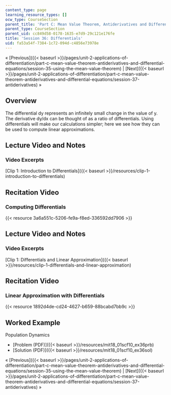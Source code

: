 ```yaml
---
content_type: page
learning_resource_types: []
ocw_type: CourseSection
parent_title: 'Part C: Mean Value Theorem, Antiderivatives and Differential Equations'
parent_type: CourseSection
parent_uid: cc849d58-0178-1635-e7d9-29c121e176fe
title: 'Session 36: Differentials'
uid: fa53a54f-7384-1c72-094d-c4856e73978e
---
```


« [Previous]({{< baseurl >}}/pages/unit-2-applications-of-differentiation/part-c-mean-value-theorem-antiderivatives-and-differential-equations/session-35-using-the-mean-value-theorem) | [Next]({{< baseurl >}}/pages/unit-2-applications-of-differentiation/part-c-mean-value-theorem-antiderivatives-and-differential-equations/session-37-antiderivatives) »

Overview
--------

The differential dy represents an infinitely small change in the value of y. The derivative dy/dx can be thought of as a ratio of differentials. Using differentials will make our calculations simpler; here we see how they can be used to compute linear approximations.

Lecture Video and Notes
-----------------------

### Video Excerpts

[Clip 1: Introduction to Differentials]({{< baseurl >}}/resources/clip-1-introduction-to-differentials)

Recitation Video
----------------

### Computing Differentials

{{< resource 3a6a551c-5206-fe9a-f8ed-336592dd7906 >}}

Lecture Video and Notes
-----------------------

### Video Excerpts

[Clip 1: Differentials and Linear Approximation]({{< baseurl >}}/resources/clip-1-differentials-and-linear-approximation)

Recitation Video
----------------

### Linear Approximation with Differentials

{{< resource 1892d4de-cd24-4627-b659-88bcabd7bb9c >}}

Worked Example
--------------

Population Dynamics

*   [Problem (PDF)]({{< baseurl >}}/resources/mit18_01scf10_ex36prb)
*   [Solution (PDF)]({{< baseurl >}}/resources/mit18_01scf10_ex36sol)

« [Previous]({{< baseurl >}}/pages/unit-2-applications-of-differentiation/part-c-mean-value-theorem-antiderivatives-and-differential-equations/session-35-using-the-mean-value-theorem) | [Next]({{< baseurl >}}/pages/unit-2-applications-of-differentiation/part-c-mean-value-theorem-antiderivatives-and-differential-equations/session-37-antiderivatives) »